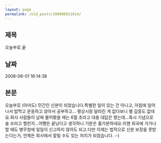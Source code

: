 ```yaml
---
layout: page
permalink: /old_posts/200806011614/
---
```


## 제목
오늘부로 끝

## 날짜
2008-06-01 16:14:38

## 본문
오늘부로 (아마도) 민간인 신분이 되었습니다.특별한 일이 있는 건 아니고, 아침에 일어나서 밥먹고 운동하고 앉아서 공부하고... 평상시랑 달라진 게 없다보니 별 감흥도 없네요.회사 사람들이 날짜 물어봤을 때는 6월 초라고 대충 대답은 했는데...혹시 기념으로 술 쏘라고 할런지...어쨌든 끝났다고 생각하니 기분은 홀가분하네요.이젠 외국에 가거나 할 때도 병무청에 일일이 신고하지 않아도 되고.다만 이제는 법적으로 신분 보장을 못받는다는거, 언제든 회사에서 잘릴 수도 있는 처지가 되었습니다. :-)